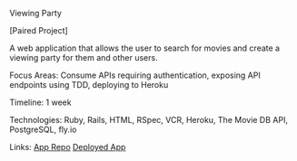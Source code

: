 <p>Viewing Party</p>
<p>[Paired Project]</p>
<p>A web application that allows the user to search for movies and create a viewing party for them and other users.</p>
<p>Focus Areas: Consume APIs requiring authentication, exposing API endpoints using TDD, deploying to Heroku</p>
<p>Timeline: 1 week</p>
<p>Technologies: Ruby, Rails, HTML, RSpec, VCR, Heroku, The Movie DB API, PostgreSQL, fly.io</p>
<p>Links: <a href="https://github.com/arnaldoaparicio/viewing_party_lite">App Repo</a>
<a href="https://viewing-party-aa.fly.dev/">Deployed App</a></p>